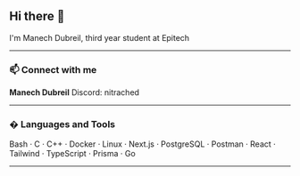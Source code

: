## Hi there 👋


I'm Manech Dubreil, third year student at Epitech

---

### 📫 Connect with me

**Manech Dubreil**
Discord: nitrached

---

### �️ Languages and Tools

Bash · C · C++ · Docker · Linux · Next.js · PostgreSQL · Postman · React · Tailwind · TypeScript · Prisma · Go

---
